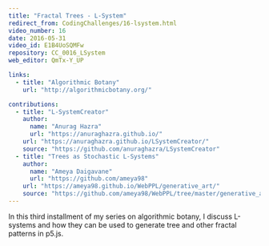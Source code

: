 ```yaml
---
title: "Fractal Trees - L-System"
redirect_from: CodingChallenges/16-lsystem.html
video_number: 16
date: 2016-05-31
video_id: E1B4UoSQMFw
repository: CC_0016_LSystem
web_editor: QmTx-Y_UP

links:
  - title: "Algorithmic Botany"
    url: "http://algorithmicbotany.org/"

contributions:
  - title: "L-SystemCreator"
    author:
      name: "Anurag Hazra"
      url: "https://anuraghazra.github.io/"
    url: "https://anuraghazra.github.io/LSystemCreator/"
    source: "https://github.com/anuraghazra/LSystemCreator"
  - title: "Trees as Stochastic L-Systems"
    author:
      name: "Ameya Daigavane"
      url: "https://github.com/ameya98"
    url: "https://ameya98.github.io/WebPPL/generative_art/"
    source: "https://github.com/ameya98/WebPPL/tree/master/generative_art"
---
```


In this third installment of my series on algorithmic botany, I discuss L-systems and how they can be used to generate tree and other fractal patterns in p5.js.
